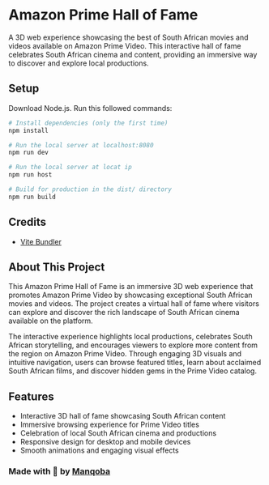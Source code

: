 # Amazon Prime Hall of Fame

A 3D web experience showcasing the best of South African movies and videos available on Amazon Prime Video. This interactive hall of fame celebrates South African cinema and content, providing an immersive way to discover and explore local productions.

## Setup

Download Node.js. Run this followed commands:

```bash
# Install dependencies (only the first time)
npm install

# Run the local server at localhost:8080
npm run dev

# Run the local server at locat ip
npm run host

# Build for production in the dist/ directory
npm run build
```
## Credits
- [Vite Bundler](https://vitejs.dev/)

## About This Project

This Amazon Prime Hall of Fame is an immersive 3D web experience that promotes Amazon Prime Video by showcasing exceptional South African movies and videos. The project creates a virtual hall of fame where visitors can explore and discover the rich landscape of South African cinema available on the platform.

The interactive experience highlights local productions, celebrates South African storytelling, and encourages viewers to explore more content from the region on Amazon Prime Video. Through engaging 3D visuals and intuitive navigation, users can browse featured titles, learn about acclaimed South African films, and discover hidden gems in the Prime Video catalog.

## Features

- Interactive 3D hall of fame showcasing South African content
- Immersive browsing experience for Prime Video titles
- Celebration of local South African cinema and productions
- Responsive design for desktop and mobile devices
- Smooth animations and engaging visual effects

### Made with 💜 by [Manqoba](https://github.com/Nqo-Zwane)
